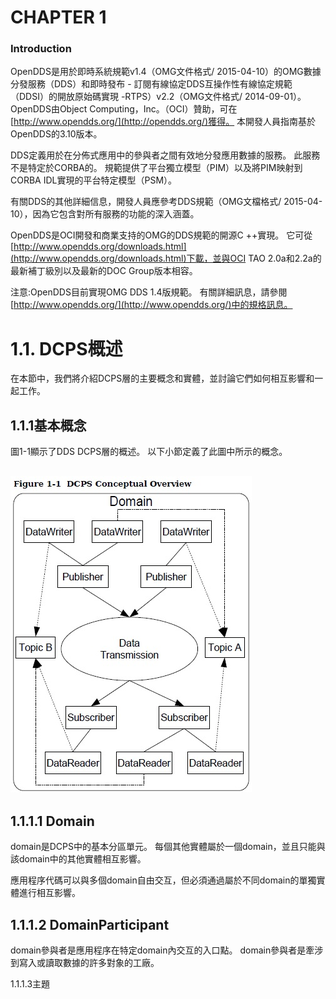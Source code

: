 # **CHAPTER 1**

### **Introduction**

OpenDDS是用於即時系統規範v1.4（OMG文件格式/ 2015-04-10）的OMG數據分發服務（DDS）和即時發布 - 訂閱有線協定DDS互操作性有線協定規範（DDSI）的開放原始碼實現 -RTPS）v2.2（OMG文件格式/ 2014-09-01）。 OpenDDS由Object Computing，Inc。（OCI）贊助，可在[http://www.opendds.org/](http://opendds.org/)獲得。 本開發人員指南基於OpenDDS的3.10版本。

DDS定義用於在分佈式應用中的參與者之間有效地分發應用數據的服務。 此服務不是特定於CORBA的。 規範提供了平台獨立模型（PIM）以及將PIM映射到CORBA IDL實現的平台特定模型（PSM）。

有關DDS的其他詳細信息，開發人員應參考DDS規範（OMG文檔格式/ 2015-04-10），因為它包含對所有服務的功能的深入涵蓋。

OpenDDS是OCI開發和商業支持的OMG的DDS規範的開源C ++實現。 它可從[http://www.opendds.org/downloads.html](http://www.opendds.org/downloads.html)下載，並與OCI TAO 2.0a和2.2a的最新補丁級別以及最新的DOC Group版本相容。

注意:OpenDDS目前實現OMG DDS 1.4版規範。 有關詳細訊息，請參閱[http://www.opendds.org/](http://www.opendds.org/)中的規格訊息。



# 1.1. DCPS概述

在本節中，我們將介紹DCPS層的主要概念和實體，並討論它們如何相互影響和一起工作。

## 1.1.1基本概念

圖1-1顯示了DDS DCPS層的概述。 以下小節定義了此圖中所示的概念。

## ![](/1.1.jpg)

## 1.1.1.1 Domain

domain是DCPS中的基本分區單元。 每個其他實體屬於一個domain，並且只能與該domain中的其他實體相互影響。

應用程序代碼可以與多個domain自由交互，但必須通過屬於不同domain的單獨實體進行相互影響。

## 1.1.1.2 DomainParticipant

domain參與者是應用程序在特定domain內交互的入口點。 domain參與者是牽涉到寫入或讀取數據的許多對象的工廠。

1.1.1.3主題



## 





































































